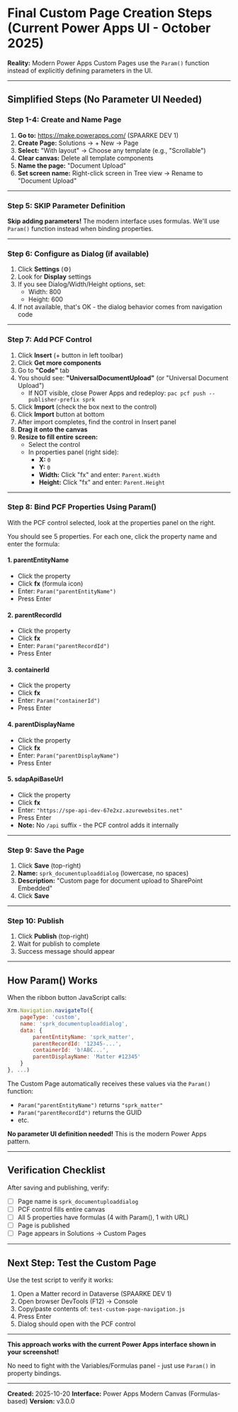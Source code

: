 # Final Custom Page Creation Steps (Current Power Apps UI - October 2025)

**Reality:** Modern Power Apps Custom Pages use the `Param()` function instead of explicitly defining parameters in the UI.

---

## Simplified Steps (No Parameter UI Needed)

### Step 1-4: Create and Name Page

1. **Go to:** https://make.powerapps.com/ (SPAARKE DEV 1)
2. **Create Page:** Solutions → + New → Page
3. **Select:** "With layout" → Choose any template (e.g., "Scrollable")
4. **Clear canvas:** Delete all template components
5. **Name the page:** "Document Upload"
6. **Set screen name:** Right-click screen in Tree view → Rename to "Document Upload"

---

### Step 5: SKIP Parameter Definition

**Skip adding parameters!** The modern interface uses formulas. We'll use `Param()` function instead when binding properties.

---

### Step 6: Configure as Dialog (if available)

1. Click **Settings** (⚙️)
2. Look for **Display** settings
3. If you see Dialog/Width/Height options, set:
   - Width: 800
   - Height: 600
4. If not available, that's OK - the dialog behavior comes from navigation code

---

### Step 7: Add PCF Control

1. Click **Insert** (+ button in left toolbar)
2. Click **Get more components**
3. Go to **"Code"** tab
4. You should see: **"UniversalDocumentUpload"** (or "Universal Document Upload")
   - If NOT visible, close Power Apps and redeploy: `pac pcf push --publisher-prefix sprk`
5. Click **Import** (check the box next to the control)
6. Click **Import** button at bottom
7. After import completes, find the control in Insert panel
8. **Drag it onto the canvas**
9. **Resize to fill entire screen:**
   - Select the control
   - In properties panel (right side):
     - **X:** `0`
     - **Y:** `0`
     - **Width:** Click "fx" and enter: `Parent.Width`
     - **Height:** Click "fx" and enter: `Parent.Height`

---

### Step 8: Bind PCF Properties Using Param()

With the PCF control selected, look at the properties panel on the right.

You should see 5 properties. For each one, click the property name and enter the formula:

#### 1. parentEntityName
- Click the property
- Click **fx** (formula icon)
- Enter: `Param("parentEntityName")`
- Press Enter

#### 2. parentRecordId
- Click the property
- Click **fx**
- Enter: `Param("parentRecordId")`
- Press Enter

#### 3. containerId
- Click the property
- Click **fx**
- Enter: `Param("containerId")`
- Press Enter

#### 4. parentDisplayName
- Click the property
- Click **fx**
- Enter: `Param("parentDisplayName")`
- Press Enter

#### 5. sdapApiBaseUrl
- Click the property
- Click **fx**
- Enter: `"https://spe-api-dev-67e2xz.azurewebsites.net"`
- Press Enter
- **Note:** No `/api` suffix - the PCF control adds it internally

---

### Step 9: Save the Page

1. Click **Save** (top-right)
2. **Name:** `sprk_documentuploaddialog` (lowercase, no spaces)
3. **Description:** "Custom page for document upload to SharePoint Embedded"
4. Click **Save**

---

### Step 10: Publish

1. Click **Publish** (top-right)
2. Wait for publish to complete
3. Success message should appear

---

## How Param() Works

When the ribbon button JavaScript calls:
```javascript
Xrm.Navigation.navigateTo({
    pageType: 'custom',
    name: 'sprk_documentuploaddialog',
    data: {
        parentEntityName: 'sprk_matter',
        parentRecordId: '12345-...',
        containerId: 'b!ABC...',
        parentDisplayName: 'Matter #12345'
    }
}, ...)
```

The Custom Page automatically receives these values via the `Param()` function:
- `Param("parentEntityName")` returns `"sprk_matter"`
- `Param("parentRecordId")` returns the GUID
- etc.

**No parameter UI definition needed!** This is the modern Power Apps pattern.

---

## Verification Checklist

After saving and publishing, verify:

- [ ] Page name is `sprk_documentuploaddialog`
- [ ] PCF control fills entire canvas
- [ ] All 5 properties have formulas (4 with Param(), 1 with URL)
- [ ] Page is published
- [ ] Page appears in Solutions → Custom Pages

---

## Next Step: Test the Custom Page

Use the test script to verify it works:

1. Open a Matter record in Dataverse (SPAARKE DEV 1)
2. Open browser DevTools (F12) → Console
3. Copy/paste contents of: `test-custom-page-navigation.js`
4. Press Enter
5. Dialog should open with the PCF control

---

**This approach works with the current Power Apps interface shown in your screenshot!**

No need to fight with the Variables/Formulas panel - just use `Param()` in property bindings.

---

**Created:** 2025-10-20
**Interface:** Power Apps Modern Canvas (Formulas-based)
**Version:** v3.0.0
